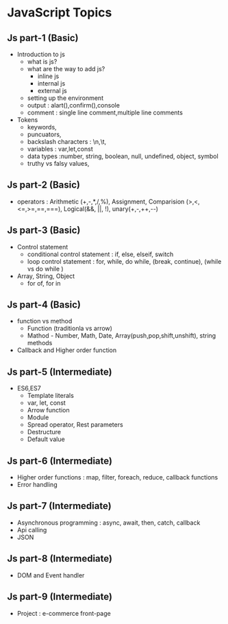 # JavaScript Topics


## Js part-1 (Basic)
- Introduction to js
  - what is js?
  - what are the way to add js?
      - inline js
      - internal js
      - external js
  - setting up the environment
  - output : alart(),confirm(),console
  - comment : single line comment,multiple line comments
- Tokens
  - keywords,
  - puncuators,
  - backslash characters : \n,\t,
  - variables : var,let,const
  - data types :number, string, boolean, null, undefined, object, symbol
  - truthy vs falsy values,


## Js part-2 (Basic)
- operators : Arithmetic (+,-,*,/,%), Assignment, Comparision (>,<,<=,>=,==,===), Logical(&&, ||, !), unary(+,-,++,--)


## Js part-3 (Basic) 
- Control statement
  - conditional control statement : if, else, elseif, switch
  - loop control statement : for, while, do while, (break, continue), (while vs do while ) 
- Array, String, Object
  - for of, for in


## Js part-4 (Basic)
- function vs method
   - Function (traditionla vs arrow) 
   - Mathod - Number, Math, Date, Array(push,pop,shift,unshift), string methods
- Callback and Higher order function
  
 


## Js part-5 (Intermediate)
- ES6,ES7
   - Template literals
   - var, let, const
   - Arrow function
   - Module
   - Spread operator, Rest parameters
   - Destructure
   - Default value

## Js part-6 (Intermediate)
- Higher order functions : map, filter, foreach, reduce, callback functions
- Error handling


## Js part-7 (Intermediate)
- Asynchronous programming : async, await, then, catch, callback
- Api calling
- JSON


## Js part-8 (Intermediate)
- DOM and Event handler

  
## Js part-9 (Intermediate)
- Project : e-commerce front-page
  




















